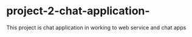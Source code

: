 # project-2-chat-application-
This project is chat application in working to web service and chat apps 
